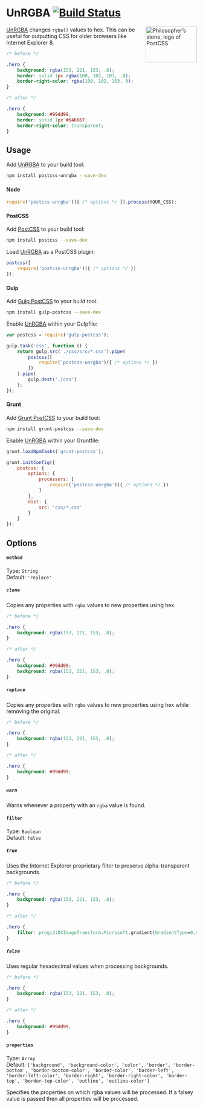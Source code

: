# UnRGBA [![Build Status][ci-img]][ci]

<img align="right" width="135" height="95" src="http://postcss.github.io/postcss/logo-leftp.png" title="Philosopher’s stone, logo of PostCSS">

[UnRGBA] changes `rgba()` values to hex. This can be useful for outputting CSS for older browsers like Internet Explorer 8.

```css
/* before */

.hero {
	background: rgba(153, 221, 153, .8);
	border: solid 1px rgba(100, 102, 103, .8);
	border-right-color: rgba(100, 102, 103, 0);
}

/* after */

.hero {
	background: #99dd99;
	border: solid 1px #646667;
	border-right-color: transparent;
}
```

## Usage

Add [UnRGBA] to your build tool:

```bash
npm install postcss-unrgba --save-dev
```

#### Node

```js
require('postcss-unrgba')({ /* options */ }).process(YOUR_CSS);
```

#### PostCSS

Add [PostCSS] to your build tool:

```bash
npm install postcss --save-dev
```

Load [UnRGBA] as a PostCSS plugin:

```js
postcss([
    require('postcss-unrgba')({ /* options */ })
]);
```

#### Gulp

Add [Gulp PostCSS] to your build tool:

```bash
npm install gulp-postcss --save-dev
```

Enable [UnRGBA] within your Gulpfile:

```js
var postcss = require('gulp-postcss');

gulp.task('css', function () {
    return gulp.src('./css/src/*.css').pipe(
        postcss([
            require('postcss-unrgba')({ /* options */ })
        ])
    ).pipe(
        gulp.dest('./css')
    );
});
```

#### Grunt

Add [Grunt PostCSS] to your build tool:

```bash
npm install grunt-postcss --save-dev
```

Enable [UnRGBA] within your Gruntfile:

```js
grunt.loadNpmTasks('grunt-postcss');

grunt.initConfig({
    postcss: {
        options: {
            processors: [
                require('postcss-unrgba')({ /* options */ })
            ]
        },
        dist: {
            src: 'css/*.css'
        }
    }
});
```

## Options

#### `method`

Type: `String`  
Default: `'replace'`

##### `clone`
Copies any properties with `rgba` values to new properties using hex.
```css
/* before */

.hero {
	background: rgba(153, 221, 153, .8);
}

/* after */

.hero {
	background: #99dd99;
	background: rgba(153, 221, 153, .8);
}
```

##### `replace`
Copies any properties with `rgba` values to new properties using hex while removing the original.
```css
/* before */

.hero {
	background: rgba(153, 221, 153, .8);
}

/* after */

.hero {
	background: #99dd99;
}
```

##### `warn`
Warns whenever a property with an `rgba` value is found.

#### `filter`

Type: `Boolean`  
Default: `false`

##### `true`
Uses the Internet Explorer proprietary filter to preserve alpha-transparent backgrounds.
```css
/* before */

.hero {
	background: rgba(153, 221, 153, .8);
}

/* after */

.hero {
	filter: progid:DXImageTransform.Microsoft.gradient(GradientType=0,startColorstr='#8099dd99',endColorstr='#8099dd99');
}
```

##### `false`
Uses regular hexadecimal values when processing backgrounds.
```css
/* before */

.hero {
	background: rgba(153, 221, 153, .8);
}

/* after */

.hero {
	background: #99dd99;
}
```

#### `properties`

Type: `Array`  
Default: `['background', 'background-color', 'color', 'border', 'border-bottom', 'border-bottom-color', 'border-color', 'border-left', 'border-left-color', 'border-right', 'border-right-color', 'border-top', 'border-top-color', 'outline', 'outline-color']`

Specifies the properties on which rgba values will be processed. If a falsey value is passed then all properties will be processed.

[ci]: https://travis-ci.org/jonathantneal/postcss-unrgba
[ci-img]: https://travis-ci.org/jonathantneal/postcss-unrgba.svg
[Gulp PostCSS]: https://github.com/postcss/gulp-postcss
[Grunt PostCSS]: https://github.com/nDmitry/grunt-postcss
[PostCSS]: https://github.com/postcss/postcss
[UnRGBA]: https://github.com/jonathantneal/postcss-unrgba
